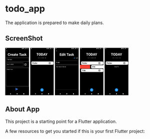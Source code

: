 # todo_app

The application is prepared to make daily plans.

## ScreenShot

<img src="screenshot/ss.png" width="15%"></img> <img src="screenshot/ss2.png" width="15%"></img> <img src="screenshot/ss3.png" width="15%"></img> <img src="screenshot/ss4.png" width="15%"></img> <img src="screenshot/ss5.png" width="15%"></img> 

## About App

This project is a starting point for a Flutter application.

A few resources to get you started if this is your first Flutter project:


